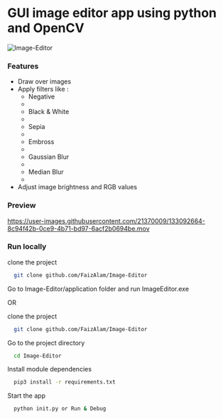 # GUI image editor app using python and OpenCV
![Image-Editor](https://socialify.git.ci/FaizAlam/Image-Editor/image?description=1&descriptionEditable=simple%20GUI%20image%20editor%20app%20using%20python%20and%20OpenCV&font=Inter&language=1&owner=1&pattern=Plus&theme=Light)

### Features
<ul>
  <li>Draw over images </li>
  <li>Apply filters like :
    <ul>
      <li>Negative<li>
      <li>Black & White<li>
      <li>Sepia<li>
      <li>Embross<li>
      <li>Gaussian Blur<li>
      <li>Median Blur<li>
     </ul>
  </li>
  <li>Adjust image brightness and RGB values</li>
</ul>

### Preview


https://user-images.githubusercontent.com/21370009/133092664-8c94f42b-0ce9-4b71-bd97-6acf2b0694be.mov


### Run locally 

clone the project

```bash
  git clone github.com/FaizAlam/Image-Editor
```
Go to Image-Editor/application folder and run ImageEditor.exe 

OR

clone the project

```bash
  git clone github.com/FaizAlam/Image-Editor
```

Go to the project directory

```bash
  cd Image-Editor
```

Install module dependencies

```bash
  pip3 install -r requirements.txt 
```

Start the app 

```bash
  python init.py or Run & Debug
  
```

